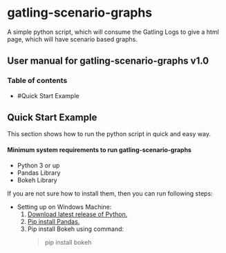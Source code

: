 # gatling-scenario-graphs
A simple python script, which will consume the Gatling Logs to give a html page, which will have scenario based graphs.

## User manual for gatling-scenario-graphs v1.0

### Table of contents
- #Quick Start Example
    

## Quick Start Example
This section shows how to run the python script in quick and easy way.

#### Minimum system requirements to run gatling-scenario-graphs
- Python 3 or up
- Pandas Library
- Bokeh Library

If you are not sure how to install them, then you can run following steps:
 - Setting up on Windows Machine:
    1. [Download latest release of Python.](https://www.python.org/downloads/windows/)
    2. [Pip install Pandas.](https://stackoverflow.com/questions/42907331/how-to-install-pandas-from-pip-on-windows-cmd)
    3. Pip install Bokeh using command:
       > pip install bokeh
